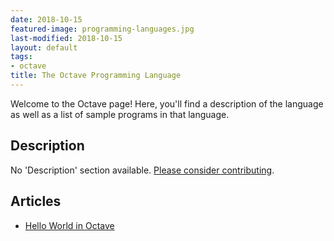 ```yaml
---
date: 2018-10-15
featured-image: programming-languages.jpg
last-modified: 2018-10-15
layout: default
tags:
- octave
title: The Octave Programming Language
---
```


Welcome to the Octave page! Here, you'll find a description of the language as well as a list of sample programs in that language.

## Description

No 'Description' section available. [Please consider contributing](https://github.com/TheRenegadeCoder/sample-programs-website).

## Articles

- [Hello World in Octave](https://sampleprograms.io/projects/hello-world/octave)